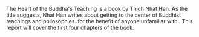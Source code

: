 The Heart of the Buddha's Teaching is a book by Thich Nhat Han.  As the title suggests, Nhat Han writes about getting to the center of Buddhist teachings and philosophies. for the benefit of anyone unfamiliar with . This report will cover the first four chapters of the book. 
<!--stackedit_data:
eyJoaXN0b3J5IjpbLTEwNDA2NTcyNDJdfQ==
-->